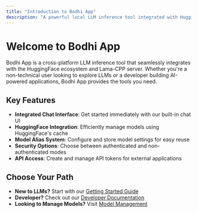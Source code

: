 ```yaml
---
title: "Introduction to Bodhi App"
description: "A powerful local LLM inference tool integrated with HuggingFace ecosystem"
---
```


# Welcome to Bodhi App

Bodhi App is a cross-platform LLM inference tool that seamlessly integrates with the HuggingFace ecosystem and Lama-CPP server. Whether you're a non-technical user looking to explore LLMs or a developer building AI-powered applications, Bodhi App provides the tools you need.

## Key Features

- **Integrated Chat Interface**: Get started immediately with our built-in chat UI
- **HuggingFace Integration**: Efficiently manage models using HuggingFace's cache
- **Model Alias System**: Configure and store model settings for easy reuse
- **Security Options**: Choose between authenticated and non-authenticated modes
- **API Access**: Create and manage API tokens for external applications

## Choose Your Path

- **New to LLMs?** Start with our [Getting Started Guide](/docs/getting-started)
- **Developer?** Check out our [Developer Documentation](/docs/developer-docs/intro)
- **Looking to Manage Models?** Visit [Model Management](/docs/model-management/intro) 